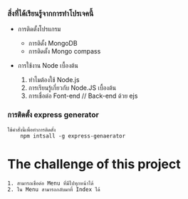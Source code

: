 ### สิ่งที่ได้เรียนรู้จากการทำโปรเจคนี้
* การติดตั้งโปรแกรม
    * การติดั้ง MongoDB
    * การติดตั้ง Mongo compass
* การใช้งาน Node เบื้องต้น

    1. ทำไมต้องใช้ Node.js
    2. การเรียนรู้เกี่ยวกับ Node.JS เบื้องต้น
    3. การเชื่อต่อ Font-end // Back-end ด้วย ejs

### การติดตั้ง express generator

    ใช้คำสั่งนี้เพื่อทำการติดตั้ง
        npm intsall -g express-genaerator

# The challenge of this project 
    
    1. สามารถเชื่อต่อ Menu ที่มีไปทุกหน้าได้
    2. ใน Menu สามารถกลับมาที่ Index ได้